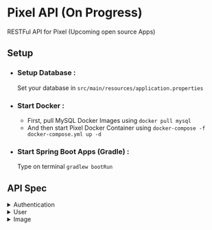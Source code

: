 # Pixel API (On Progress)

 RESTFul API for Pixel (Upcoming open source Apps)

## Setup

- ### Setup Database :

  Set your database in `src/main/resources/application.properties` 

- ### Start Docker : 
  
  - First, pull MySQL Docker Images using `docker pull mysql` 
  - And then start Pixel Docker Container using `docker-compose -f docker-compose.yml up -d`

- ### Start Spring Boot Apps (Gradle) :

  Type on terminal `gradlew bootRun`



## API Spec

<details>
  <summary>Authentication</summary>

## Login

Request :

- Method : POST
- Endpoint : `/api/auth/login`
  - Header :
    - Content-Type: multipart/form-data
    - Accept: application/json
  - Body :

  ```json
  {
      "email" : "string",
      "password" : "string"
  }
  ```

  Response :

  ```json
  {
      "code" : "number",
      "error" : "boolean",
      "message" : "string",
      "data" : {
          "id" : "string, unique",
          "name" : "string",
          "email" : "string",
          "gender" : "string",
          "phone" : "string",
          "photo" : "string",
          "updated_at" : "Date",
          "deleted_at" : "Date",
          "token" : "string"
      }
  }
  ```

</details>

<details>
  <summary>User</summary>

## Authentication

All API in users must use this authentication

- Header :
  - Authentication : `Bearer your_api_key`

## Create User

Request :

- Method : POST
- Endpoint : `/api/users`
  - Header :
    - Content-Type: multipart/form-data
    - Accept: application/json
  - Body :
  
  ```json
  {
      "id" : "string, unique",
      "name" : "string",
      "email" : "string",
      "password" : "string",
      "gender" : "string",
      "phone" : "string",
      "photo" : "file"
  }
  ```
  
  Response :
  
  ```json
  {
      "code" : "number",
      "error" : "boolean",
      "message" : "string",
      "data" : {
          "id" : "string, unique",
          "name" : "string",
          "email" : "string",
          "gender" : "string",
          "phone" : "string",
          "photo" : "string",
          "updated_at" : "Date",
          "deleted_at" : "Date"
      }
  }
  ```
  
  ## Get User
  
  Request :
  
  - Method : GET
  - Endpoint : `/api/users/{id_user}`
  - Header :
    - Accept: application/json
  
  Response :
  
  ```json
  {
      "code" : "number",
      "error" : "boolean",
      "message" : "string",
      "data" : {
          "id" : "string, unique",
          "name" : "string",
          "email" : "string",
          "gender" : "string",
          "phone" : "string",
          "photo" : "string",
          "updated_at" : "Date",
          "deleted_at" : "Date"
      }
  }
  ```
  
  ## List User
  
  Request :
  
  - Method : GET
  - Endpoint : `/api/users`
  - Header :
    - Accept: application/json
  - Query Params
    - page : number
    - size : number
  
  Response :
  
  ```json
  {
      "code" : "number",
      "error" : "boolean",
      "message" : "string",
      "currentPage" : "number",
      "isLast" : "boolean",
      "totalPage" : "number",
      "data" : [
          {
              "id" : "string, unique",
              "name" : "string",
              "email" : "string",
              "gender" : "string",
              "phone" : "string",
              "photo" : "string",
              "updated_at" : "Date",
              "deleted_at" : "Date"
          }
      ]
  }
  ```
  
  ## Update User
  
  Request :
  
  - Method : PUT
  - Endpoint : `/api/users/{id_user}`
  - Header :
    - Content-Type: multipart/form-data
    - Accept: application/json
  - Body :
  
  ```json
  {
      "name" : "string",
      "email" : "string",
      "password" : "string",
      "gender" : "string",
      "phone" : "string",
      "photo" : "file"
  }
  ```
  
  Response :
  
  ```json
  {
      "code" : "number",
      "error" : "boolean",
      "message" : "string",
      "data" : {
          "id" : "string, unique",
          "name" : "string",
          "email" : "string",
          "gender" : "string",
          "phone" : "string",
          "photo" : "string",
          "updated_at" : "Date",
          "deleted_at" : "Date"
      }
  }
  ```

  ## Change Password

  Request :

  - Method : PUT
  - Endpoint : `/api/users/{id_user}/changepassword`
  - Header :
    - Content-Type: multipart/form-data
    - Accept: application/json
  - Body :

  ```json
  {
      "oldPassword" : "string",
      "newPassword" : "string"
  }
  ```

  Response :

  ```json
  {
      "code" : "number",
      "error" : "boolean",
      "message" : "string",
      "data" : {
          "id" : "string, unique",
          "name" : "string",
          "email" : "string",
          "gender" : "string",
          "phone" : "string",
          "photo" : "string",
          "updated_at" : "Date",
          "deleted_at" : "Date"
      }
  }
  ```
  
  ## Delete User
  
  Request :
  
  - Method : DELETE
  - Endpoint : `/api/users/{id_user}`
  - Header :
    - Accept: application/json
  
  Response :
  
  ```json
  {
      "code" : "number",
      "error" : "boolean",
      "message" : "string",
      "data" : {}
  }
  ```
</details>

<details>
  <summary>Image</summary>

  ## Get Image
  
  Request :
  
  - Method : GET
  - Endpoint : `/api/images/{id_image}`
  - Header :
    - Accept: application/json
  
  Response : Image

</details>

